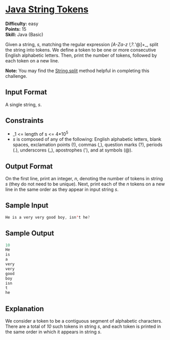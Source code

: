 # [Java String Tokens](https://www.hackerrank.com/challenges/java-string-tokens/problem)

**Difficulty:** easy
</br>**Points:** 15
</br>**Skill:** Java (Basic)

Given a string, _s_, matching the regular expression _[A-Za-z !,?._'@]+_, split the string into tokens. We define a token to be one or more consecutive English alphabetic letters. 
Then, print the number of tokens, followed by each token on a new line.

**Note:** You may find the [String.split](https://docs.oracle.com/javase/8/docs/api/java/lang/String.html#split-java.lang.String-) method helpful in completing this challenge.

## Input Format

A single string, _s_.

## Constraints
- _1 <= length of s <= 4*10<sup>5</sup>
- _s_ is composed of any of the following: English alphabetic letters, blank spaces, exclamation points (!), commas (,), question marks (?), periods (.), underscores (_), apostrophes ('), and at symbols (@).

## Output Format

On the first line, print an integer, _n_, denoting the number of tokens in string _s_ (they do not need to be unique). Next, print each of the _n_ tokens on a new line in the same order as they appear in input string _s_.

## Sample Input
````java
He is a very very good boy, isn't he?
````

## Sample Output
````java
10
He
is
a
very
very
good
boy
isn
t
he
````

## Explanation

We consider a token to be a contiguous segment of alphabetic characters. There are a total of _10_ such tokens in string _s_, and each token is printed in the same order in which it appears in string _s_.